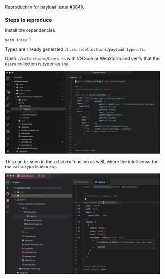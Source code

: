 Reproduction for payload issue [#3840](https://github.com/payloadcms/payload/issues/3840).

### Steps to reproduce

Install the dependencies.

```
yarn install
```

Types are already generated in `./src/collections/payload-types.ts`.

Open `./collections/Users.ts` with VSCode or WebStorm and verify that the `Users` collection is typed as `any`.

<img alt="hovering over CollectionConfig shows it is not using the generated types" src="./images/collection_config.png" width="700">

This can be seen in the `validate` function as well, where the intellisense for the `value` type is also `any`.

<img alt="the validate function has all its generic types set to any" src="./images/validate.png" width="700">